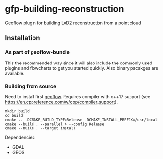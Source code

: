 # gfp-building-reconstruction
Geoflow plugin for building LoD2 reconstruction from a point cloud

## Installation

### As part of geoflow-bundle
This the recommended way since it will also include the commonly used plugins and flowcharts to get you started quickly. Also binary pacakges are available.

### Building from source
Need to install first [geoflow](https://github.com/geoflow3d/geoflow).
Requires compiler with c++17 support (see https://en.cppreference.com/w/cpp/compiler_support).

```
mkdir build
cd build
cmake .. -DCMAKE_BUILD_TYPE=Release -DCMAKE_INSTALL_PREFIX=/usr/local
cmake --build . --parallel 4 --config Release
cmake --build . --target install
```

Dependencies:

* GDAL
* GEOS
